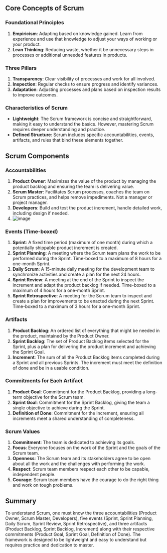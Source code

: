 
## Core Concepts of Scrum

### Foundational Principles
1. **Empiricism**: Adapting based on knowledge gained. Learn from experience and use that knowledge to adjust your ways of working or your product.
2. **Lean Thinking**: Reducing waste, whether it be unnecessary steps in processes or additional unneeded features in products.

### Three Pillars
1. **Transparency**: Clear visibility of processes and work for all involved.
2. **Inspection**: Regular checks to ensure progress and identify variances.
3. **Adaptation**: Adjusting processes and plans based on inspection results to improve outcomes.

### Characteristics of Scrum
- **Lightweight**: The Scrum framework is concise and straightforward, making it easy to understand the basics. However, mastering Scrum requires deeper understanding and practice.
- **Defined Structure**: Scrum includes specific accountabilities, events, artifacts, and rules that bind these elements together.

## Scrum Components

### Accountabilities
1. **Product Owner**: Maximizes the value of the product by managing the product backlog and ensuring the team is delivering value.
2. **Scrum Master**: Facilitates Scrum processes, coaches the team on Scrum practices, and helps remove impediments. Not a manager or project manager.
3. **Developers**: Build and test the product increment, handle detailed work, including design if needed.
4. ![image](https://github.com/Akmeena4u/SDLC-Agile-Scrum-Fundamentals/assets/93425334/a55aba74-f955-4b1f-a727-95415676c287)


### Events (Time-boxed)
1. **Sprint**: A fixed time period (maximum of one month) during which a potentially shippable product increment is created.
2. **Sprint Planning**: A meeting where the Scrum team plans the work to be performed during the Sprint. Time-boxed to a maximum of 8 hours for a one-month Sprint.
3. **Daily Scrum**: A 15-minute daily meeting for the development team to synchronize activities and create a plan for the next 24 hours.
4. **Sprint Review**: A meeting at the end of the Sprint to inspect the increment and adapt the product backlog if needed. Time-boxed to a maximum of 4 hours for a one-month Sprint.
5. **Sprint Retrospective**: A meeting for the Scrum team to inspect and create a plan for improvements to be enacted during the next Sprint. Time-boxed to a maximum of 3 hours for a one-month Sprint.

### Artifacts
1. **Product Backlog**: An ordered list of everything that might be needed in the product, maintained by the Product Owner.
2. **Sprint Backlog**: The set of Product Backlog items selected for the Sprint, plus a plan for delivering the product increment and achieving the Sprint Goal.
3. **Increment**: The sum of all the Product Backlog items completed during a Sprint and all previous Sprints. The increment must meet the definition of done and be in a usable condition.

### Commitments for Each Artifact
1. **Product Goal**: Commitment for the Product Backlog, providing a long-term objective for the Scrum team.
2. **Sprint Goal**: Commitment for the Sprint Backlog, giving the team a single objective to achieve during the Sprint.
3. **Definition of Done**: Commitment for the Increment, ensuring all increments meet a shared understanding of completeness.

### Scrum Values
1. **Commitment**: The team is dedicated to achieving its goals.
2. **Focus**: Everyone focuses on the work of the Sprint and the goals of the Scrum team.
3. **Openness**: The Scrum team and its stakeholders agree to be open about all the work and the challenges with performing the work.
4. **Respect**: Scrum team members respect each other to be capable, independent people.
5. **Courage**: Scrum team members have the courage to do the right thing and work on tough problems.

## Summary
To understand Scrum, one must know the three accountabilities (Product Owner, Scrum Master, Developers), five events (Sprint, Sprint Planning, Daily Scrum, Sprint Review, Sprint Retrospective), and three artifacts (Product Backlog, Sprint Backlog, Increment) along with their respective commitments (Product Goal, Sprint Goal, Definition of Done). The framework is designed to be lightweight and easy to understand but requires practice and dedication to master.
